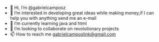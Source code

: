 - 👋 Hi, I’m @gabrielcamposz
- 👀 I’m interested in developing great ideas while making money,if I can help you with anything send me an e-mail
- 🌱 I’m currently learning java and html
- 💞️ I’m looking to collaborate on revolutionary projects
- 📫 How to reach me gabrielcamposlink@gmail.com


